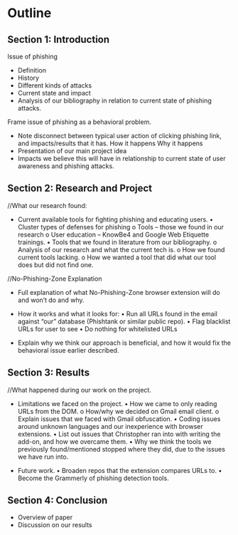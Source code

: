 # Outline
## Section 1: Introduction
Issue of phishing
-    Definition
-    History
-    Different kinds of attacks
-    Current state and impact
-    Analysis of our bibliography in relation to current state of phishing attacks.

Frame issue of phishing as a behavioral problem.
-   Note disconnect between typical user action of clicking phishing link, and impacts/results that it has.
How it happens
Why it happens
-   Presentation of our main project idea
-   Impacts we believe this will have in relationship to current state of user awareness and phishing attacks. 

## Section 2: Research and Project
//What our research found:

- Current available tools for fighting phishing and educating users.
    • Cluster types of defenses for phishing
        o Tools – those we found in our research
        o User education – KnowBe4 and Google Web Etiquette trainings. 
    • Tools that we found in literature from our bibliography. 
        o Analysis of our research and what the current tech is.
        o How we found current tools lacking.
        o How we wanted a tool that did what our tool does but did not find one.

//No-Phishing-Zone Explanation
- Full explanation of what No-Phishing-Zone browser extension will do and won’t do and why.
- How it works and what it looks for:
    • Run all URLs found in the email against “our” database (Phishtank or similar public repo).
    • Flag blacklist URLs for user to see 
    • Do nothing for whitelisted URLs

- Explain why we think our approach is beneficial, and how it would fix the behavioral issue earlier described.

## Section 3: Results
//What happened during our work on the project.

- Limitations we faced on the project.
    • How we came to only reading URLs from the DOM.
        o How/why we decided on Gmail email client.
        o Explain issues that we faced with Gmail obfuscation.
    • Coding issues around unknown languages and our inexperience with browser extensions.
    • List out issues that Christopher ran into with writing the add-on, and how we overcame them.
    • Why we think the tools we previously found/mentioned stopped where they did, due to the issues we have run into. 

- Future work.
    • Broaden repos that the extension compares URLs to. 
    • Become the Grammerly of phishing detection tools.

## Section 4: Conclusion
- Overview of paper
- Discussion on our results



